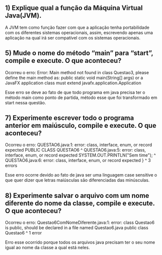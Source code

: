 ## 1) Explique qual a função da Máquina Virtual Java(JVM).

A JVM tem como função fazer com que a aplicação tenha portabilidade com os diferentes sistemas operacionais, assim, escrevendo apenas uma aplicação na qual irá ser compatível com os sistemas operacionais.

## 5) Mude o nome do método “main” para “start”, compile e execute. O que aconteceu?

Ocorreu o erro:
Error: Main method not found in class Questao3, please define the main method as:
  public static void main(String[] args)
or a JavaFX application class must extend javafx.application.Application

Esse erro se deve ao fato de que todo programa em java precisa ter o método main como ponto de partida, método esse que foi transformado em start nessa questão.

## 7) Experimente escrever todo o programa anterior em maiúsculo, compile e execute. O que aconteceu?

Ocorreu o erro:
QUESTAO6.java:1: error: class, interface, enum, or record expected
PUBLIC CLASS QUESTAO6
^
QUESTAO6.java:5: error: class, interface, enum, or record expected
        SYSTEM.OUT.PRINTLN("Sem time");
        ^
QUESTAO6.java:6: error: class, interface, enum, or record expected
    }
    ^
3 errors

Esse erro ocorre devido ao fato de java ser uma linguagem case sensitive o que quer dizer que letras maiúsculas são diferenciadas das minúsculas.

## 8) Experimente salvar o arquivo com um nome diferente do nome da classe, compile e execute. O que aconteceu?

Ocorreu o erro:
Questao6ComNomeDiferente.java:1: error: class Questao6 is public, should be declared in a file named Questao6.java
public class Questao6
       ^
1 error

Erro esse ocorrido porque todos os arquivos java precisam ter o seu nome igual ao nome da classe a qual está neles.
